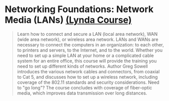 # Networking Foundations: Network Media (LANs) [(Lynda Course)](https://www.lynda.com/Windows-Server-tutorials/Foundations-Networking-Network-Media-LANs/421804-2.html)

> Learn how to connect and secure a LAN (local area network), WAN (wide area network), or wireless area network. LANs and WANs are necessary to connect the computers in an organization: to each other, to printers and servers, to the Internet, and to the world. Whether you need to set up a simple LAN at your home or a complicated cable system for an entire office, this course will provide the training you need to set up different kinds of networks. Author Greg Sowell introduces the various network cables and connectors, from coaxial to Cat 5, and discusses how to set up a wireless network, including coverage of the 802.11 standards and security considerations. Need to "go long"? The course concludes with coverage of fiber-optic media, which improves data transmission over long distances.
